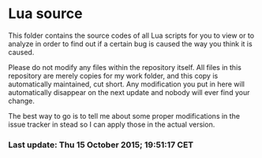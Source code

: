 # Lua source

This folder contains the source codes of all Lua scripts for you to view or to analyze in order to find out if a certain bug is caused the way you think it is caused.

Please do not modify any files within the repository itself. All files in this repository are merely copies for my work folder, and this copy is automatically maintained, cut short. Any modification you put in here will automatically disappear on the next update and nobody will ever find your change.

The best way to go is to tell me about some proper modifications in the issue tracker in stead so I can apply those in the actual version.

### Last update: Thu 15 October 2015; 19:51:17 CET